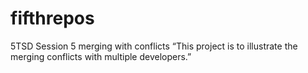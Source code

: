 # fifthrepos
5TSD Session 5 merging with conflicts
“This project is to illustrate the merging conflicts with multiple developers.”
